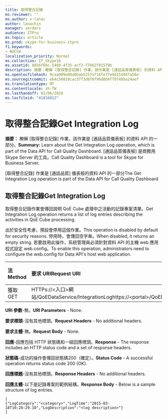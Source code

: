 ```yaml
---
title: 取得整合記錄
ms.reviewer: ''
ms.author: v-lanac
author: lanachin
manager: serdars
audience: ITPro
ms.topic: article
ms.prod: skype-for-business-itpro
f1.keywords:
- NOCSH
localization_priority: Normal
ms.collection: IT_Skype16
ms.assetid: 8856f6bc-5460-4f35-acf2-f7662f01579b
description: 摘要：瞭解 [取得整合記錄] 作業，該作業是 [通話品質儀表板] 的資料 API 的一部分。 [通話品質儀表板] 是商務用 Skype Server 的工具。
ms.openlocfilehash: 9caa909e80a0bab5257af16fe77e9d154947a56e
ms.sourcegitcommit: e64c50818cac37f3d6f0f96d0d4ff0f4bba24aef
ms.translationtype: MT
ms.contentlocale: zh-TW
ms.lasthandoff: 02/06/2020
ms.locfileid: "41816812"
---
```

# <a name="get-integration-log"></a><span data-ttu-id="19fa5-104">取得整合記錄</span><span class="sxs-lookup"><span data-stu-id="19fa5-104">Get Integration Log</span></span>
 
<span data-ttu-id="19fa5-105">**摘要：** 瞭解 [取得整合記錄] 作業，該作業是 [通話品質儀表板] 的資料 API 的一部分。</span><span class="sxs-lookup"><span data-stu-id="19fa5-105">**Summary:** Learn about the Get Integration Log operation, which is part of the Data API for Call Quality Dashboard.</span></span> <span data-ttu-id="19fa5-106">[通話品質儀表板] 是商務用 Skype Server 的工具。</span><span class="sxs-lookup"><span data-stu-id="19fa5-106">Call Quality Dashboard is a tool for Skype for Business Server.</span></span>
  
<span data-ttu-id="19fa5-107">[取得整合記錄] 作業是 [通話品質] 儀表板的資料 API 的一部分</span><span class="sxs-lookup"><span data-stu-id="19fa5-107">The Get Integration Log operation is part of the Data API for Call Quality Dashboard</span></span>
  
## <a name="get-integration-log"></a><span data-ttu-id="19fa5-108">取得整合記錄</span><span class="sxs-lookup"><span data-stu-id="19fa5-108">Get Integration Log</span></span>

<span data-ttu-id="19fa5-109">取得整合記錄作業會傳回說明 QoE Cube 處理中之活動的記錄專案清單。</span><span class="sxs-lookup"><span data-stu-id="19fa5-109">Get Integration Log operation returns a list of log entries describing the activities in QoE Cube processing.</span></span>
  
<span data-ttu-id="19fa5-110">出於安全性考慮，預設會停用這個作業。</span><span class="sxs-lookup"><span data-stu-id="19fa5-110">This operation is disabled by default for security reasons.</span></span> <span data-ttu-id="19fa5-111">停用時，會傳回空字串。</span><span class="sxs-lookup"><span data-stu-id="19fa5-111">When disabled, it returns an empty string.</span></span> <span data-ttu-id="19fa5-112">若要啟用此操作，系統管理員必須針對資料 API 的主機 web 應用程式設定 web.config。</span><span class="sxs-lookup"><span data-stu-id="19fa5-112">To enable this operation, administrators need to configure the web.config for Data API's host web application.</span></span>
  

|<span data-ttu-id="19fa5-113">法</span><span class="sxs-lookup"><span data-stu-id="19fa5-113">Method</span></span>|<span data-ttu-id="19fa5-114">**要求 URI**</span><span class="sxs-lookup"><span data-stu-id="19fa5-114">**Request URI**</span></span>|<span data-ttu-id="19fa5-115">**HTTP 版本**</span><span class="sxs-lookup"><span data-stu-id="19fa5-115">**HTTP Version**</span></span>|
|:-----|:-----|:-----|
|<span data-ttu-id="19fa5-116">獲取</span><span class="sxs-lookup"><span data-stu-id="19fa5-116">GET</span></span>  <br/> |<span data-ttu-id="19fa5-117">HTTPs://\<入口\>網站/QoEDataService/IntegrationLog</span><span class="sxs-lookup"><span data-stu-id="19fa5-117">https://\<portal\>/QoEDataService/IntegrationLog</span></span>  <br/> |<span data-ttu-id="19fa5-118">HTTP/1。1</span><span class="sxs-lookup"><span data-stu-id="19fa5-118">HTTP/1.1</span></span>  <br/> |
   
 <span data-ttu-id="19fa5-119">**URI 參數**-無。</span><span class="sxs-lookup"><span data-stu-id="19fa5-119">**URI Parameters** - None.</span></span>
  
 <span data-ttu-id="19fa5-120">**要求標頭**-沒有其他標頭。</span><span class="sxs-lookup"><span data-stu-id="19fa5-120">**Request Headers** - No additional headers.</span></span>
  
 <span data-ttu-id="19fa5-121">**要求主體**-無。</span><span class="sxs-lookup"><span data-stu-id="19fa5-121">**Request Body** - None.</span></span>
  
 <span data-ttu-id="19fa5-122">**回應**-回應包括 HTTP 狀態碼和一組回應標頭。</span><span class="sxs-lookup"><span data-stu-id="19fa5-122">**Response** - The response includes an HTTP status code and a set of response headers.</span></span>
  
 <span data-ttu-id="19fa5-123">**狀態碼**-成功的操作會傳回狀態碼200（確定）。</span><span class="sxs-lookup"><span data-stu-id="19fa5-123">**Status Code** - A successful operation returns status code 200 (OK).</span></span>
  
 <span data-ttu-id="19fa5-124">**回應標題**-沒有其他標頭。</span><span class="sxs-lookup"><span data-stu-id="19fa5-124">**Response Headers** - No additional headers.</span></span>
  
 <span data-ttu-id="19fa5-125">**回應主體**-以下是記錄專案的範例結構。</span><span class="sxs-lookup"><span data-stu-id="19fa5-125">**Response Body** - Below is a sample structure of log entries.</span></span>
  
```
[
{"LogCategory":"<category>","LogTime":"2015-03-18T10:28:29.10","LogDescription":"<log description>"}
]
```


